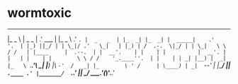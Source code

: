 # wormtoxic
 ______   _________    ______   ______      ___    _________   ____   ____   _______       ____   
|_   _ \ |  _   _  | .' ___  | |_   _ \   .'   `. |  _   _  | |_  _| |_  _| |  _____|    .'    '. 
  | |_) ||_/ | | \_|/ .'   \_|   | |_) | /  .-.  \|_/ | | \_|   \ \   / /   | |____     |  .--.  |
  |  __'.    | |    | |          |  __'. | |   | |    | |        \ \ / /    '_.____''.  | |    | |
 _| |__) |  _| |_   \ `.___.'\  _| |__) |\  `-'  /   _| |_        \ ' /     | \____) | _|  `--'  |
|_______/  |_____|   `.____ .' |_______/  `.___.'   |_____|        \_/       \______.'(_)'.____.' 
